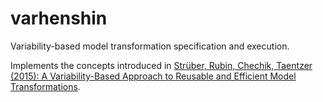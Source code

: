 # varhenshin
Variability-based model transformation specification and execution.

Implements the concepts introduced in [Strüber, Rubin, Chechik, Taentzer (2015): A Variability-Based Approach to Reusable and Efficient Model Transformations](https://www.uni-marburg.de/fb12/swt/forschung/publikationen/2015/SRCT15.pdf).
